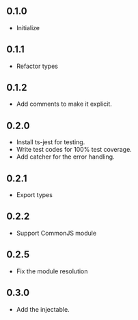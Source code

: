 ## 0.1.0

- Initialize

## 0.1.1

- Refactor types

## 0.1.2

- Add comments to make it explicit.

## 0.2.0

- Install ts-jest for testing.
- Write test codes for 100% test coverage.
- Add catcher for the error handling.

## 0.2.1

- Export types

## 0.2.2

- Support CommonJS module

## 0.2.5

- Fix the module resolution

## 0.3.0

- Add the injectable.